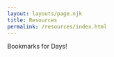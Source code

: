```yaml
---
layout: layouts/page.njk
title: Resources
permalink: /resources/index.html
---
```

Bookmarks for Days!